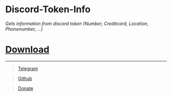 # Discord-Token-Info #
_Gets information from discord token (Number, Creditcard, Location, Phonenumber, ...)_
# [Download](https://github.com/LuyaTools/Discord-Token-Info/archive/refs/heads/main.zip) #
- - - -
> [Telegram](https://t.me/bladetools)

> [Github](https://github.com/LuyaTools)

> [Donate](https://ko-fi.com/luyadevs)
